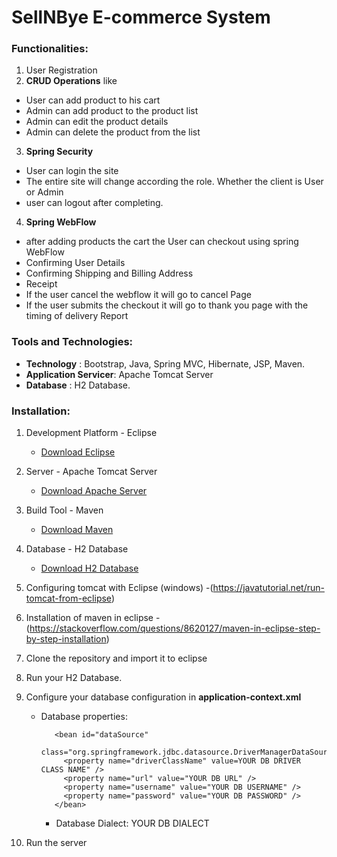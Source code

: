 # SellNBye E-commerce System

### Functionalities:
1. User Registration
2. **CRUD Operations** like
* User can add product to his cart
* Admin can add product to the product list
* Admin can edit the product details
* Admin can delete the product from the list
3. **Spring Security**
* User can login the site
* The entire site will change according the role. Whether the client is User or Admin
* user can logout after completing.
4. **Spring WebFlow**
* after adding products the cart the User can checkout using spring WebFlow
* Confirming User Details
* Confirming Shipping and Billing Address
* Receipt
* If the user cancel the webflow it will go to cancel Page
* If the user submits the checkout it will go to thank you page with the timing of delivery Report
### Tools and Technologies:
* **Technology** : Bootstrap, Java, Spring MVC, Hibernate, JSP, Maven.
* **Application Servicer**: Apache Tomcat Server
* **Database** : H2 Database.
### Installation:
1. Development Platform - Eclipse
   * [Download Eclipse](https://www.eclipse.org/downloads/packages/eclipse-ide-java-ee-developers/mars2)
2. Server - Apache Tomcat Server
   * [Download Apache Server](https://tomcat.apache.org/download-70.cgi)
3. Build Tool - Maven
   * [Download Maven](https://maven.apache.org/download.cgi)
4. Database - H2 Database
   * [Download H2 Database](http://www.h2database.com/html/download.html)
5. Configuring tomcat with Eclipse (windows) -(https://javatutorial.net/run-tomcat-from-eclipse)
6. Installation of maven in eclipse - (https://stackoverflow.com/questions/8620127/maven-in-eclipse-step-by-step-installation)
7. Clone the repository and import it to eclipse
8. Run your H2 Database.
9. Configure your database configuration in **application-context.xml**
   * Database properties:
        <!-- database properties Data Source -->

            <bean id="dataSource"
              class="org.springframework.jdbc.datasource.DriverManagerDataSource">
              <property name="driverClassName" value=YOUR DB DRIVER CLASS NAME" />
              <property name="url" value="YOUR DB URL" />
              <property name="username" value="YOUR DB USERNAME" />
              <property name="password" value="YOUR DB PASSWORD" />
            </bean>

      * Database Dialect:
            <prop key="hibernate.dialect">YOUR DB DIALECT</prop>

10. Run the server

